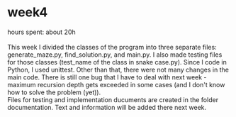 # week4
hours spent: about 20h <br/>
<br/>
This week I divided the classes of the program into three separate files: generate_maze.py, find_solution.py, and main.py.  I also made testing files for those classes (test_name of the class in snake case.py). Since I code in Python, I used unittest. Other than that, there were not many changes in the main code. There is still one bug that I have to deal with next week - maximum recursion depth gets exceeded in some cases (and I don't know how to solve the problem (yet)).<br/>
Files for testing and implementation ducuments are created in the folder documentation. Text and information will be added there next week. 
